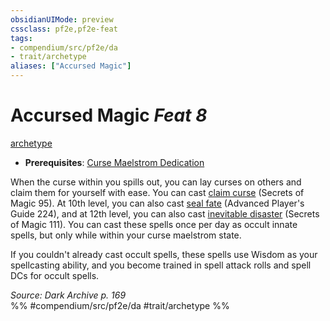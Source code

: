 ```yaml
---
obsidianUIMode: preview
cssclass: pf2e,pf2e-feat
tags:
- compendium/src/pf2e/da
- trait/archetype
aliases: ["Accursed Magic"]
---
```

# Accursed Magic  *Feat 8*  
[archetype](../../rules/traits/archetype.md)  

- **Prerequisites**: [Curse Maelstrom Dedication](curse-maelstrom-dedication-da.md)

When the curse within you spills out, you can lay curses on others and claim them for yourself with ease. You can cast [claim curse](../spells/claim-curse-som.md) (Secrets of Magic 95). At 10th level, you can also cast [seal fate](../spells/seal-fate-apg.md) (Advanced Player's Guide 224), and at 12th level, you can also cast [inevitable disaster](../spells/inevitable-disaster-som.md) (Secrets of Magic 111). You can cast these spells once per day as occult innate spells, but only while within your curse maelstrom state.

If you couldn't already cast occult spells, these spells use Wisdom as your spellcasting ability, and you become trained in spell attack rolls and spell DCs for occult spells.

*Source: Dark Archive p. 169*  
%% #compendium/src/pf2e/da #trait/archetype %%